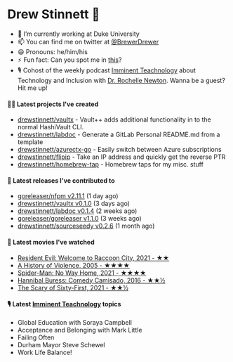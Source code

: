
# Drew Stinnett 👋

- 🔭 I’m currently working at Duke University
- 📫 You can find me on twitter at [@BrewerDrewer](https://twitter.com/BrewerDrewer)
- 😄 Pronouns: he/him/his
- ⚡ Fun fact: Can you spot me in [this](https://www.youtube.com/watch?v=oL9WnB0qHBA)?
- 🎙 Cohost of the weekly podcast [Imminent Teachnology](https://podcast.imminentteachnology.com/) about Technology and Inclusion with [Dr. Rochelle Newton](https://www.linkedin.com/in/drrochellenewton/). Wanna be a guest? Hit me up!

#### 👨‍💻 Latest projects I've created
- [drewstinnett/vaultx](https://github.com/drewstinnett/vaultx) - Vault&#43;&#43; adds additional functionality in to the normal HashiVault CLI.
- [drewstinnett/labdoc](https://github.com/drewstinnett/labdoc) - Generate a GitLab Personal README.md from a template
- [drewstinnett/azurectx-go](https://github.com/drewstinnett/azurectx-go) - Easily switch between Azure subscriptions
- [drewstinnett/flipip](https://github.com/drewstinnett/flipip) - Take an IP address and quickly get the reverse PTR
- [drewstinnett/homebrew-tap](https://github.com/drewstinnett/homebrew-tap) - Homebrew taps for my misc. stuff

#### 🚀 Latest releases I've contributed to
- [goreleaser/nfpm v2.11.1](https://github.com/goreleaser/nfpm/releases/tag/v2.11.1) (1 day ago)
- [drewstinnett/vaultx v0.1.0](https://github.com/drewstinnett/vaultx/releases/tag/v0.1.0) (3 days ago)
- [drewstinnett/labdoc v0.1.4](https://github.com/drewstinnett/labdoc/releases/tag/v0.1.4) (2 weeks ago)
- [goreleaser/goreleaser v1.1.0](https://github.com/goreleaser/goreleaser/releases/tag/v1.1.0) (3 weeks ago)
- [drewstinnett/sourceseedy v0.2.6](https://github.com/drewstinnett/sourceseedy/releases/tag/v0.2.6) (1 month ago)

#### 🍿 Latest movies I've watched
- [Resident Evil: Welcome to Raccoon City, 2021 - ★★](https://letterboxd.com/mondodrew/film/resident-evil-welcome-to-raccoon-city/)
- [A History of Violence, 2005 - ★★★★](https://letterboxd.com/mondodrew/film/a-history-of-violence/)
- [Spider-Man: No Way Home, 2021 - ★★★★](https://letterboxd.com/mondodrew/film/spider-man-no-way-home/)
- [Hannibal Buress: Comedy Camisado, 2016 - ★★½](https://letterboxd.com/mondodrew/film/hannibal-buress-comedy-camisado/)
- [The Scary of Sixty-First, 2021 - ★★½](https://letterboxd.com/mondodrew/film/the-scary-of-sixty-first/)

#### 🎙 Latest [Imminent Teachnology](https://podcast.imminentteachnology.com/) topics
- Global Education with Soraya Campbell
- Acceptance and Belonging with Mark Little
- Failing Often
- Durham Mayor Steve Schewel
- Work Life Balance!